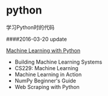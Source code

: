 python
======
学习Python时的代码


####2016-03-20 update 

[Machine Learning with Python](https://github.com/xxg1413/MachineLearning)  
- Building Machine Learning Systems
- CS229: Machine Learning
- Machine Learning in Action
- NumPy Beginner's Guide
- Web Scraping with Python



